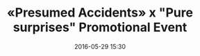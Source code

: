 ---
title:      «Presumed Accidents» x "Pure surprises" Promotional Event
date:       2016-05-29 15:30
venue:      油塘高超道38號大本型地下中庭
attendees:  "Lawrence Ng, Sisley Choi, <mark>Selena Li</mark>, Lai Lok Yi, Chow Chung, Raymond Cho, Max Cheung,  Henry Lo, Winki Lai, Milkson Fong, Brian Chu, Calvin Chan"
drama:      Presumed Accidents
---